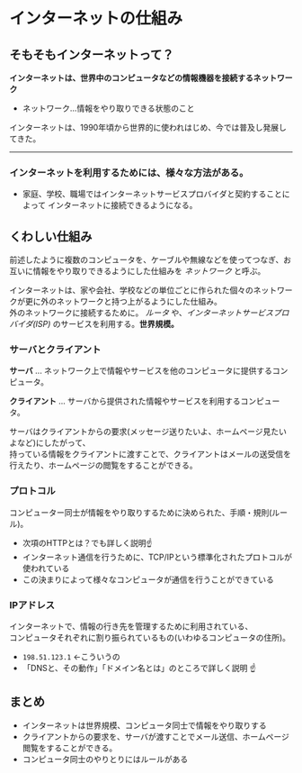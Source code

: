 # インターネットの仕組み

## そもそもインターネットって？

**インターネットは、世界中のコンピュータなどの情報機器を接続するネットワーク**

- ネットワーク...情報をやり取りできる状態のこと

インターネットは、1990年頃から世界的に使われはじめ、今では普及し発展してきた。

***

### インターネットを利用するためには、様々な方法がある。

- 家庭、学校、職場ではインターネットサービスプロバイダと契約することによって  インターネットに接続できるようになる。

## くわしい仕組み

前述したように複数のコンピュータを、ケーブルや無線などを使ってつなぎ、お互いに情報をやり取りできるようにした仕組みを *ネットワーク* と呼ぶ。

インターネットは、家や会社、学校などの単位ごとに作られた個々のネットワークが更に外のネットワークと持つ上がるようにした仕組み。  
外のネットワークに接続するために。 *ルータ* や、*インターネットサービスプロバイダ(ISP)* のサービスを利用する。**世界規模。**

### サーバとクライアント

**サーバ** ... ネットワーク上で情報やサービスを他のコンピュータに提供するコンピュータ。

**クライアント** ... サーバから提供された情報やサービスを利用するコンピュータ。

サーバはクライアントからの要求(メッセージ送りたいよ、ホームページ見たいよなど)にしたがって、  
持っている情報をクライアントに渡すことで、クライアントはメールの送受信を行えたり、ホームページの閲覧をすることができる。


### プロトコル

コンピューター同士が情報をやり取りするために決められた、手順・規則(ルール)。

- 次項のHTTPとは？でも詳しく説明☝️
- インターネット通信を行うために、TCP/IPという標準化されたプロトコルが使われている
- この決まりによって様々なコンピュータが通信を行うことができている

### IPアドレス

インターネットで、情報の行き先を管理するために利用されている、  
コンピュータそれぞれに割り振られているもの(いわゆるコンピュータの住所)。  

- ```198.51.123.1``` ←こういうの
- 「DNSと、その動作」「ドメイン名とは」のところで詳しく説明 ☝️

## まとめ
- インターネットは世界規模、コンピュータ同士で情報をやり取りする
- クライアントからの要求を、サーバが渡すことでメール送信、ホームページ閲覧をすることができる。
- コンピュータ同士のやりとりにはルールがある
